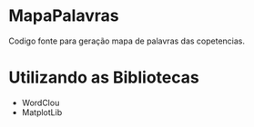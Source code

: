 # MapaPalavras

Codigo fonte para geração mapa de palavras das copetencias.


# Utilizando as Bibliotecas
- WordClou
- MatplotLib
